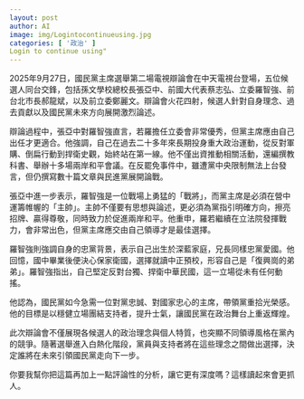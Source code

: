 ```yaml
---
layout: post
author: AI
image: img/Logintocontinueusing.jpg
categories: [ '政治' ]
Login to continue using"
---
```

2025年9月27日，國民黨主席選舉第二場電視辯論會在中天電視台登場，五位候選人同台交鋒，包括孫文學校總校長張亞中、前國大代表蔡志弘、立委羅智強、前台北市長郝龍斌，以及前立委鄭麗文。辯論會火花四射，候選人針對自身理念、過去貢獻以及國民黨未來方向展開激烈論述。  

辯論過程中，張亞中對羅智強直言，若羅擔任立委會非常優秀，但黨主席應由自己出任才更適合。他強調，自己在過去二十多年來長期投身重大政治運動，從反對軍購、倒扁行動到捍衛史觀，始終站在第一線。他不僅出資推動相關活動，還編撰教科書、舉辦十多場兩岸和平會議。在反罷免事件中，雖遭黨中央限制無法上台發言，但仍撰寫數十篇文章與民進黨展開論戰。  

張亞中進一步表示，羅智強是一位戰場上勇猛的「戰將」，而黨主席是必須在營中運籌帷幄的「主帥」。主帥不僅要有思想與論述，更必須為黨指引明確方向，擦亮招牌、贏得尊敬，同時致力於促進兩岸和平。他重申，羅若繼續在立法院發揮戰力，會非常出色，但黨主席應交由自己領導才是最佳選擇。  

羅智強則強調自身的忠黨背景，表示自己出生於深藍家庭，兄長同樣忠黨愛國。他回憶，國中畢業後便決心保家衛國，選擇就讀中正預校，形容自己是「復興崗的弟弟」。羅智強指出，自己堅定反對台獨、捍衛中華民國，這一立場從未有任何動搖。  

他認為，國民黨如今急需一位對黨忠誠、對國家忠心的主席，帶領黨重拾光榮感。他的目標是以穩健立場團結支持者，提升士氣，讓國民黨在政治舞台上重返輝煌。  

此次辯論會不僅展現各候選人的政治理念與個人特質，也突顯不同領導風格在黨內的競爭。隨著選舉進入白熱化階段，黨員與支持者將在這些理念之間做出選擇，決定誰將在未來引領國民黨走向下一步。  

你要我幫你把這篇再加上一點評論性的分析，讓它更有深度嗎？這樣讀起來會更抓人。
